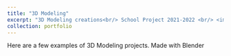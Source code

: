 ```yaml
---
title: "3D Modeling"
excerpt: "3D Modeling creations<br/> School Project 2021-2022 <br/> <img src='/images/3DModelisation.png'>"
collection: portfolio
---
```


Here are a few examples of 3D Modeling projects. Made with Blender
